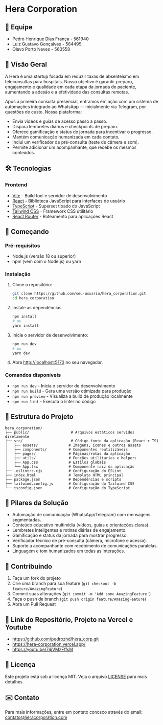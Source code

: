 # Hera Corporation

## 👥 Equipe
- Pedro Henrique Dias França - 561940
- Luiz Gustavo Gonçalves - 564495
- Olavo Porto Neves - 563558

## 🚀 Visão Geral
A Hera é uma startup focada em reduzir taxas de absenteísmo em teleconsultas para hospitais. Nosso objetivo é garantir preparo, engajamento e qualidade em cada etapa da jornada do paciente, aumentando a adesão e a efetividade das consultas remotas.

Após a primeira consulta presencial, entramos em ação com um sistema de automações integrado ao WhatsApp — inicialmente via Telegram, por questões de custo. Nossa plataforma:

- Envia vídeos e guias de acesso passo a passo.
- Dispara lembretes diários e checkpoints de preparo.
- Oferece gamificação e status de jornada para incentivar o progresso.
- Mantém comunicação humanizada em cada contato.
- Inclui um verificador de pré-consulta (teste de câmera e som).
- Permite adicionar um acompanhante, que recebe os mesmos conteúdos.

## 🛠️ Tecnologias

### Frontend
- [Vite](https://vitejs.dev/) - Build tool e servidor de desenvolvimento
- [React](https://react.dev/) - Biblioteca JavaScript para interfaces de usuário
- [TypeScript](https://www.typescriptlang.org/) - Superset tipado do JavaScript
- [Tailwind CSS](https://tailwindcss.com/) - Framework CSS utilitário
- [React Router](https://reactrouter.com/) - Roteamento para aplicações React

## 🚀 Começando

### Pré-requisitos
- Node.js (versão 18 ou superior)
- npm (vem com o Node.js) ou yarn

### Instalação

1. Clone o repositório:
   ```bash
   git clone https://github.com/seu-usuario/hera_corporation.git
   cd hera_corporation
   ```

2. Instale as dependências:
   ```bash
   npm install
   # ou
   yarn install
   ```

3. Inicie o servidor de desenvolvimento:
   ```bash
   npm run dev
   # ou
   yarn dev
   ```

4. Abra [http://localhost:5173](http://localhost:5173) no seu navegador.

### Comandos disponíveis

- `npm run dev` - Inicia o servidor de desenvolvimento
- `npm run build` - Gera uma versão otimizada para produção
- `npm run preview` - Visualiza a build de produção localmente
- `npm run lint` - Executa o linter no código

## 📂 Estrutura do Projeto

```
hera_corporation/
├── public/                   # Arquivos estáticos servidos diretamente
├── src/                      # Código-fonte da aplicação (React + TS)
│   ├── assets/              # Imagens, ícones e outros assets
│   ├── components/          # Componentes reutilizáveis
│   ├── pages/               # Páginas/rotas da aplicação
│   ├── utils/               # Funções utilitárias e helpers
│   ├── App.css              # Estilos globais
│   └── App.tsx              # Componente raiz da aplicação
├── .eslintrc.cjs            # Configuração do ESLint
├── index.html               # Template HTML principal
├── package.json             # Dependências e scripts
├── tailwind.config.js       # Configuração do Tailwind CSS
└── tsconfig.json            # Configuração do TypeScript
```

## 🎯 Pilares da Solução
- Automação de comunicação (WhatsApp/Telegram) com mensagens segmentadas.
- Conteúdo educativo multimídia (vídeos, guias e orientações claras).
- Lembretes inteligentes e rotinas diárias de engajamento.
- Gamificação e status da jornada para mostrar progresso.
- Verificador técnico de pré-consulta (câmera, microfone e acesso).
- Suporte a acompanhante com recebimento de comunicações paralelas.
- Linguagem e tom humanizados em todas as interações.

## 🤝 Contribuindo
1. Faça um fork do projeto
2. Crie uma branch para sua feature (`git checkout -b feature/AmazingFeature`)
3. Commit suas alterações (`git commit -m 'Add some AmazingFeature'`)
4. Faça o push da branch (`git push origin feature/AmazingFeature`)
5. Abra um Pull Request

## 🤝 Link do Repositório, Projeto na Vercel e Youtube
- https://github.com/pedrozhd/hera_corp.git
- https://hera-corporation.vercel.app/
- https://youtu.be/76jVMzFffsM

## 📄 Licença
Este projeto está sob a licença MIT. Veja o arquivo [LICENSE](LICENSE) para mais detalhes.

## ✉️ Contato
Para mais informações, entre em contato conosco através do email: contato@heracorporation.com
